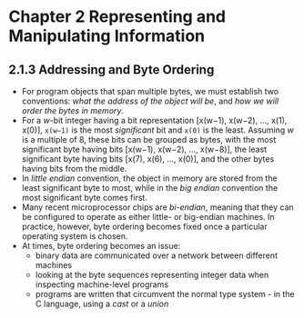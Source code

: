# Chapter 2 Representing and Manipulating Information

## 2.1.3 Addressing and Byte Ordering
- For program objects that span multiple bytes, we must establish two conventions: *what the address of the object will be*, and *how we will order the bytes in memory*.
- For a *w*-bit integer having a bit representation [x(w−1), x(w−2), ..., x(1), x(0)], `x(w−1)` is the most *significant* bit and `x(0)` is the least. Assuming *w* is a multiple of 8, these bits can be grouped as bytes, with the most significant byte having bits [x(w−1), x(w−2), ..., x(w−8)], the least significant byte having bits [x(7), x(6), ..., x(0)], and the other bytes having bits from the middle. 
- In *little endian* convention, the object in memory are stored from the least significant byte to most, while in the *big endian* convention the most significant byte comes first.
- Many recent microprocessor chips are *bi-endian*, meaning that they can be configured to operate as either little- or big-endian machines. In practice, however, byte ordering becomes fixed once a particular operating system is chosen.
- At times, byte ordering becomes an issue:
    - binary data are communicated over a network between different machines
    - looking at the byte sequences representing integer data when inspecting machine-level programs
    - programs are written that circumvent the normal type system - in the C language, using a *cast* or a *union*